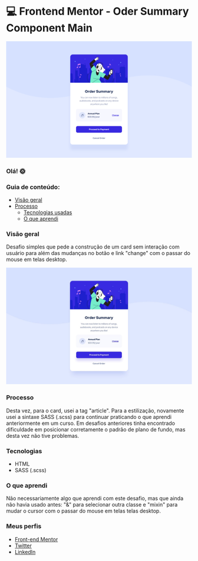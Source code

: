 # 💻 Frontend Mentor - Oder Summary Component Main

![Prévia da minha resolução para o desafio, página de avaliação](./design/screenshot.png)

### Olá! 🌞

### Guia de conteúdo:

- [Visão geral](#visao-geral)
- [Processo](#processo)
  - [Tecnologias usadas](#tecnologias)
  - [O que aprendi](#o-que-aprendi)

### Visão geral
Desafio simples que pede a construção de um card sem interação com usuário para além das mudanças no botão e link "change" com o passar do mouse em telas desktop.

![Prévia do design para a construção do card (desktop).](./design/desktop-design.jpg)

### Processo
Desta vez, para o card, usei a tag "article". Para a estilização, novamente usei a sintaxe SASS (.scss) para continuar praticando o que aprendi anteriormente em um curso. Em desafios anteriores tinha encontrado dificuldade em posicionar corretamente o padrão de plano de fundo, mas desta vez não tive problemas.

### Tecnologias
- HTML
- SASS (.scss)

### O que aprendi
Não necessariamente algo que aprendi com este desafio, mas que ainda não havia usado antes: "&" para selecionar outra classe e "mixin" para mudar o cursor com o passar do mouse em telas telas desktop.

### Meus perfis
   - [Front-end Mentor](https://www.frontendmentor.io/profile/instmi)
   - [Twitter](https://twitter.com/instmi_studies)
   - [LinkedIn](https://www.linkedin.com/in/milenaoandrade/)